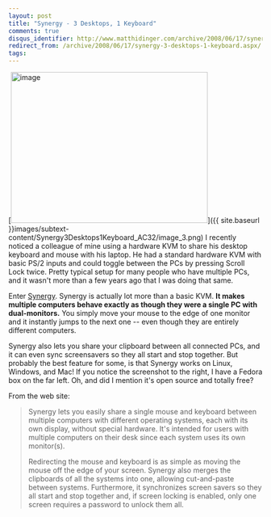 ```yaml
---
layout: post
title: "Synergy - 3 Desktops, 1 Keyboard"
comments: true
disqus_identifier: http://www.matthidinger.com/archive/2008/06/17/synergy-3-desktops-1-keyboard.aspx
redirect_from: /archive/2008/06/17/synergy-3-desktops-1-keyboard.aspx/
tags: 
---
```

[<img src="{{ site.baseurl }}images/subtext-content/Synergy3Desktops1Keyboard_AC32/image_thumb_3.png" title="image" alt="image" width="390" height="299" />]({{ site.baseurl }}images/subtext-content/Synergy3Desktops1Keyboard_AC32/image_3.png) I recently noticed a colleague of mine using a hardware KVM to share his desktop keyboard and mouse with his laptop. He had a standard hardware KVM with basic PS/2 inputs and could toggle between the PCs by pressing Scroll Lock twice. Pretty typical setup for many people who have multiple PCs, and it wasn't more than a few years ago that I was doing that same.

Enter [Synergy](http://synergy2.sourceforge.net/). Synergy is actually lot more than a basic KVM. **It makes multiple computers behave exactly as though they were a single PC with dual-monitors.** You simply move your mouse to the edge of one monitor and it instantly jumps to the next one -- even though they are entirely different computers.

Synergy also lets you share your clipboard between all connected PCs, and it can even sync screensavers so they all start and stop together. But probably the best feature for some, is that Synergy works on Linux, Windows, and Mac! If you notice the screenshot to the right, I have a Fedora box on the far left. Oh, and did I mention it's open source and totally free?

From the web site:

> Synergy lets you easily share a single mouse and keyboard between multiple computers with different operating systems, each with its own display, without special hardware. It's intended for users with multiple computers on their desk since each system uses its own monitor(s).
>
> Redirecting the mouse and keyboard is as simple as moving the mouse off the edge of your screen. Synergy also merges the clipboards of all the systems into one, allowing cut-and-paste between systems. Furthermore, it synchronizes screen savers so they all start and stop together and, if screen locking is enabled, only one screen requires a password to unlock them all.

